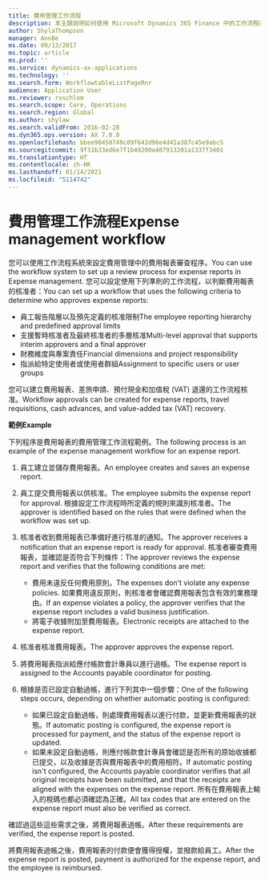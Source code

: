 ```yaml
---
title: 費用管理工作流程
description: 本主題說明如何使用 Microsoft Dynamics 365 Finance 中的工作流程系統，以設定費用管理中的費用報表審查程序。
author: ShylaThompson
manager: AnnBe
ms.date: 09/13/2017
ms.topic: article
ms.prod: ''
ms.service: dynamics-ax-applications
ms.technology: ''
ms.search.form: WorkflowtableListPageRnr
audience: Application User
ms.reviewer: roschlom
ms.search.scope: Core, Operations
ms.search.region: Global
ms.author: shylaw
ms.search.validFrom: 2016-02-28
ms.dyn365.ops.version: AX 7.0.0
ms.openlocfilehash: bbee90450749c89f643d96e4d41a387c45e9abc5
ms.sourcegitcommit: 9f31b33ed6e7f1b49200a407913201a1337f3401
ms.translationtype: HT
ms.contentlocale: zh-HK
ms.lasthandoff: 01/14/2021
ms.locfileid: "5114742"
---
```

# <a name="expense-management-workflow"></a><span data-ttu-id="55de0-103">費用管理工作流程</span><span class="sxs-lookup"><span data-stu-id="55de0-103">Expense management workflow</span></span>

<span data-ttu-id="55de0-104">您可以使用工作流程系統來設定費用管理中的費用報表審查程序。</span><span class="sxs-lookup"><span data-stu-id="55de0-104">You can use the workflow system to set up a review process for expense reports in Expense management.</span></span> <span data-ttu-id="55de0-105">您可以設定使用下列準則的工作流程，以判斷費用報表的核准者：</span><span class="sxs-lookup"><span data-stu-id="55de0-105">You can set up a workflow that uses the following criteria to determine who approves expense reports:</span></span>

- <span data-ttu-id="55de0-106">員工報告階層以及預先定義的核准限制</span><span class="sxs-lookup"><span data-stu-id="55de0-106">The employee reporting hierarchy and predefined approval limits</span></span>
- <span data-ttu-id="55de0-107">支援暫時核准者及最終核准者的多層核准</span><span class="sxs-lookup"><span data-stu-id="55de0-107">Multi-level approval that supports interim approvers and a final approver</span></span>
- <span data-ttu-id="55de0-108">財務維度與專案責任</span><span class="sxs-lookup"><span data-stu-id="55de0-108">Financial dimensions and project responsibility</span></span>
- <span data-ttu-id="55de0-109">指派給特定使用者或使用者群組</span><span class="sxs-lookup"><span data-stu-id="55de0-109">Assignment to specific users or user groups</span></span>

<span data-ttu-id="55de0-110">您可以建立費用報表、差旅申請、預付現金和加值稅 (VAT) 退還的工作流程核准。</span><span class="sxs-lookup"><span data-stu-id="55de0-110">Workflow approvals can be created for expense reports, travel requisitions, cash advances, and value-added tax (VAT) recovery.</span></span>

<span data-ttu-id="55de0-111">**範例**</span><span class="sxs-lookup"><span data-stu-id="55de0-111">**Example**</span></span>

<span data-ttu-id="55de0-112">下列程序是費用報表的費用管理工作流程範例。</span><span class="sxs-lookup"><span data-stu-id="55de0-112">The following process is an example of the expense management workflow for an expense report.</span></span>

1. <span data-ttu-id="55de0-113">員工建立並儲存費用報表。</span><span class="sxs-lookup"><span data-stu-id="55de0-113">An employee creates and saves an expense report.</span></span>
2. <span data-ttu-id="55de0-114">員工提交費用報表以供核准。</span><span class="sxs-lookup"><span data-stu-id="55de0-114">The employee submits the expense report for approval.</span></span> <span data-ttu-id="55de0-115">根據設定工作流程時所定義的規則來識別核准者。</span><span class="sxs-lookup"><span data-stu-id="55de0-115">The approver is identified based on the rules that were defined when the workflow was set up.</span></span>
3. <span data-ttu-id="55de0-116">核准者收到費用報表已準備好進行核准的通知。</span><span class="sxs-lookup"><span data-stu-id="55de0-116">The approver receives a notification that an expense report is ready for approval.</span></span> <span data-ttu-id="55de0-117">核准者審查費用報表，並確認是否符合下列條件：</span><span class="sxs-lookup"><span data-stu-id="55de0-117">The approver reviews the expense report and verifies that the following conditions are met:</span></span>

    - <span data-ttu-id="55de0-118">費用未違反任何費用原則。</span><span class="sxs-lookup"><span data-stu-id="55de0-118">The expenses don't violate any expense policies.</span></span> <span data-ttu-id="55de0-119">如果費用違反原則，則核准者會確認費用報表包含有效的業務理由。</span><span class="sxs-lookup"><span data-stu-id="55de0-119">If an expense violates a policy, the approver verifies that the expense report includes a valid business justification.</span></span>
    - <span data-ttu-id="55de0-120">將電子收據附加至費用報表。</span><span class="sxs-lookup"><span data-stu-id="55de0-120">Electronic receipts are attached to the expense report.</span></span>

4. <span data-ttu-id="55de0-121">核准者核准費用報表。</span><span class="sxs-lookup"><span data-stu-id="55de0-121">The approver approves the expense report.</span></span>
5. <span data-ttu-id="55de0-122">將費用報表指派給應付帳款會計專員以進行過帳。</span><span class="sxs-lookup"><span data-stu-id="55de0-122">The expense report is assigned to the Accounts payable coordinator for posting.</span></span>
6. <span data-ttu-id="55de0-123">根據是否已設定自動過帳，進行下列其中一個步驟：</span><span class="sxs-lookup"><span data-stu-id="55de0-123">One of the following steps occurs, depending on whether automatic posting is configured:</span></span>

    - <span data-ttu-id="55de0-124">如果已設定自動過帳，則處理費用報表以進行付款，並更新費用報表的狀態。</span><span class="sxs-lookup"><span data-stu-id="55de0-124">If automatic posting is configured, the expense report is processed for payment, and the status of the expense report is updated.</span></span>
    - <span data-ttu-id="55de0-125">如果未設定自動過帳，則應付帳款會計專員會確認是否所有的原始收據都已提交，以及收據是否與費用報表中的費用相符。</span><span class="sxs-lookup"><span data-stu-id="55de0-125">If automatic posting isn't configured, the Accounts payable coordinator verifies that all original receipts have been submitted, and that the receipts are aligned with the expenses on the expense report.</span></span> <span data-ttu-id="55de0-126">所有在費用報表上輸入的稅碼也都必須確認為正確。</span><span class="sxs-lookup"><span data-stu-id="55de0-126">All tax codes that are entered on the expense report must also be verified as correct.</span></span>

<span data-ttu-id="55de0-127">確認過這些這些需求之後，將費用報表過帳。</span><span class="sxs-lookup"><span data-stu-id="55de0-127">After these requirements are verified, the expense report is posted.</span></span>

<span data-ttu-id="55de0-128">將費用報表過帳之後，費用報表的付款便會獲得授權，並撥款給員工。</span><span class="sxs-lookup"><span data-stu-id="55de0-128">After the expense report is posted, payment is authorized for the expense report, and the employee is reimbursed.</span></span>
